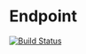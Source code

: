 # Endpoint

[![Build Status](https://api.shippable.com/projects/53f2b789f1b0af2b027bf447/badge/master)](https://www.shippable.com/projects/53f2b789f1b0af2b027bf447)
